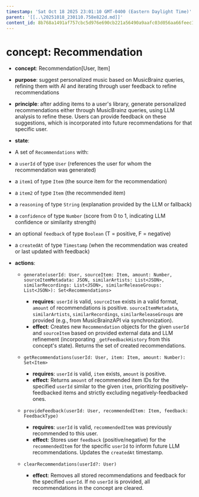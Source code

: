 ```yaml
---
timestamp: 'Sat Oct 18 2025 23:01:10 GMT-0400 (Eastern Daylight Time)'
parent: '[[..\20251018_230110.758e822d.md]]'
content_id: 8b768a1491af757cbc5d976e690cb221a56490a9aafc03d056aa66feec169d36
---
```


# concept: Recommendation

* **concept**: Recommendation\[User, Item]

* **purpose**: suggest personalized music based on MusicBrainz queries, refining them with AI and iterating through user feedback to refine recommendations

* **principle**: after adding items to a user's library, generate personalized recommendations either through MusicBrainz queries, using LLM analysis to refine these. Users can provide feedback on these suggestions, which is incorporated into future recommendations for that specific user.

* **state**:

* A set of `Recommendations` with:

* a `userId` of type `User` (references the user for whom the recommendation was generated)

* a `item1` of type `Item` (the source item for the recommendation)

* a `item2` of type `Item` (the recommended item)

* a `reasoning` of type `String` (explanation provided by the LLM or fallback)

* a `confidence` of type `Number` (score from 0 to 1, indicating LLM confidence or similarity strength)

* an optional `feedback` of type `Boolean` (T = positive, F = negative)

* a `createdAt` of type `Timestamp` (when the recommendation was created or last updated with feedback)

* **actions**:
  * `generate(userId: User, sourceItem: Item, amount: Number, sourceItemMetadata: JSON, similarArtists: List<JSON>, similarRecordings: List<JSON>, similarReleaseGroups: List<JSON>): Set<Recommendations>`
    * **requires**: `userId` is valid, `sourceItem` exists in a valid format, `amount` of recommendations is positive. `sourceItemMetadata`, `similarArtists`, `similarRecordings`, `similarReleaseGroups` are provided (e.g., from MusicBrainzAPI via synchronization).
    * **effect**: Creates new `Recommendation` objects for the given `userId` and `sourceItem` based on provided external data and LLM refinement (incorporating `_getFeedbackHistory` from this concept's state). Returns the set of created recommendations.

  * `getRecommendations(userId: User, item: Item, amount: Number): Set<Item>`
    * **requires**: `userId` is valid, `item` exists, `amount` is positive.
    * **effect**: Returns `amount` of recommended item IDs for the specified `userId` similar to the given `item`, prioritizing positively-feedbacked items and strictly excluding negatively-feedbacked ones.

  * `provideFeedback(userId: User, recommendedItem: Item, feedback: FeedbackType)`
    * **requires**: `userId` is valid, `recommendedItem` was previously recommended to this user.
    * **effect**: Stores user `feedback` (positive/negative) for the `recommendedItem` for the specific `userId` to inform future LLM recommendations. Updates the `createdAt` timestamp.

  * `clearRecommendations(userId?: User)`
    * **effect**: Removes all stored recommendations and feedback for the specified `userId`. If no `userId` is provided, all recommendations in the concept are cleared.
